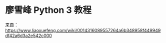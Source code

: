 # 廖雪峰 Python 3 教程

来自：<https://www.liaoxuefeng.com/wiki/0014316089557264a6b348958f449949df42a6d3a2e542c000>
